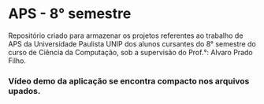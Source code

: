 # APS - 8° semestre 
Repositório criado para armazenar os projetos referentes ao trabalho de APS da Universidade Paulista UNIP 
dos alunos cursantes do 8° semestre do curso de Ciência da Computação, sob a supervisão do Prof.°: Alvaro Prado Filho.

### Vídeo demo da aplicação se encontra compacto nos arquivos upados.
